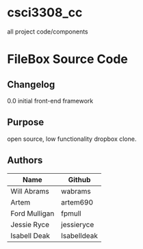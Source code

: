 # csci3308_cc
all project code/components
# FileBox Source Code

## Changelog
0.0 initial front-end framework

## Purpose
open source, low functionality dropbox clone.

## Authors
| Name | Github |
| ----- | ----- |
| Will Abrams| wabrams |
| Artem | artem690 |
| Ford Mulligan | fpmull |
| Jessie Ryce | jessieryce |
| Isabell Deak | Isabelldeak |
